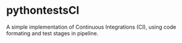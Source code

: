 # pythontestsCI
A simple implementation of Continuous Integrations (CI), using code formating and test stages in pipeline.
